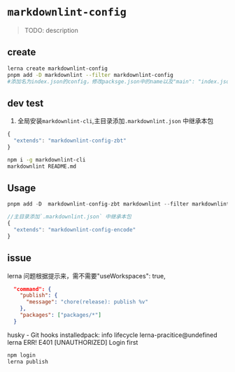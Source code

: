 <!--
 * @Description:
 * @Autor: zengbotao@myhexin.com
 * @Date: 2024-07-07 10:00:57
 * @LastEditTime: 2024-07-07 12:08:22
-->

# `markdownlint-config`

> TODO: description

## create

```bash
lerna create markdownlint-config
pnpm add -D markdownlint --filter markdownlint-config
#添加名为index.json的config，修改packsge.json中的name以及"main": "index.json"

```

## dev test

1. 全局安装`markdownlint-cli`,主目录添加`.markdownlint.json` 中继承本包

```js
{
  "extends": "markdownlint-config-zbt"
}
```

```bash
npm i -g markdownlint-cli
markdownlint README.md

```

## Usage

```js
pnpm add -D  markdownlint-config-zbt markdownlint --filter markdownlint-config

//主目录添加`.markdownlint.json` 中继承本包
{
  "extends": "markdownlint-config-encode"
}
```

## issue

lerna 问题根据提示来，需不需要"useWorkspaces": true,

```json
  "command": {
    "publish": {
      "message": "chore(release): publish %v"
    },
    "packages": ["packages/*"]
  }
```

husky - Git hooks installedpack: info lifecycle lerna-pracitice@undefined
lerna ERR! E401 [UNAUTHORIZED] Login first

```bash
npm login
lerna publish
```

